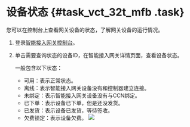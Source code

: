 # 设备状态 {#task_vct_32t_mfb .task}

您可以在控制台上查看网关设备的状态，了解网关设备的运行情况。

1.  登录[智能接入网关控制台](https://smartag.console.aliyun.com/sag/cn-shanghai/sags)。 
2.  单击需要查询状态的设备ID，在智能接入网关详情页面，查看设备状态。 

    一般包含以下状态：

    -   可用：表示正常状态。
    -   离线：表示智能接入网关设备没有和控制器建立连接。
    -   未绑定：表示智能接入网关设备没有与CCN绑定。
    -   已下单：表示设备已下单，但是还没发货。
    -   已发货：表示设备已发货，等待签收。
    -   欠费锁定：表示设备欠费。
    ![](http://static-aliyun-doc.oss-cn-hangzhou.aliyuncs.com/assets/img/23923/154755093513876_zh-CN.png)


